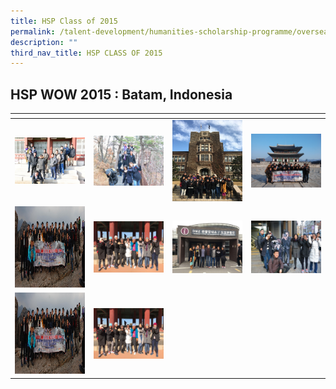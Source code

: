 ```yaml
---
title: HSP Class of 2015
permalink: /talent-development/humanities-scholarship-programme/overseasexposure-education-gallery/2015/
description: ""
third_nav_title: HSP CLASS OF 2015
---
```

HSP WOW 2015 : Batam, Indonesia
-------------------------------


<table>
<thead>
  <tr>
    <th style="width:200px"></th>
    <th style="width:200px"></th>
    <th style="width:200px"></th>
		<th style="width:200px"></th>
  </tr>
</thead>
<tbody>
  <tr>
    <td style ="text-align:center"><a href="/images/OEP%20Gallery/2017/Picture1.png"> <img src="/images/OEP%20Gallery/2017/Picture1.png" style="width:200px"></a></td>
    <td style ="text-align:center"><a href="/images/OEP%20Gallery/2017/Picture2.jpg"> <img src="/images/OEP%20Gallery/2017/Picture2.jpg" style="width:200px"></a></td>
    <td style ="text-align:center"><a href="/images/OEP%20Gallery/2017/Picture3.jpg"> <img src="/images/OEP%20Gallery/2017/Picture3.jpg" style="width:200px; height: 130px"></a></td>
    <td style ="text-align:center"><a href="/images/OEP%20Gallery/2017/Picture4.jpg"> <img src="/images/OEP%20Gallery/2017/Picture4.jpg" style="width:200px"></a></td>
  </tr>
   <tr>
    <td style ="text-align:center"><a href="/images/OEP%20Gallery/2017/Picture5.jpg"> <img src="/images/OEP%20Gallery/2017/Picture5.jpg" style="width:200px; height: 130px"></a></td>
    <td style ="text-align:center"><a href="/images/OEP%20Gallery/2017/Picture6.jpg"> <img src="/images/OEP%20Gallery/2017/Picture6.jpg" style="width:200px"></a></td>
    <td style ="text-align:center"><a href="/images/OEP%20Gallery/2017/Picture7.jpg"> <img src="/images/OEP%20Gallery/2017/Picture7.jpg" style="width:200px"></a></td>
    <td style ="text-align:center"><a href="/images/OEP%20Gallery/2017/Picture8.jpg"> <img src="/images/OEP%20Gallery/2017/Picture8.jpg" style="width:200px"></a></td>
  </tr>
	<tr>
    <td style ="text-align:center"><a href="/images/OEP%20Gallery/2017/Picture5.jpg"> <img src="/images/OEP%20Gallery/2017/Picture5.jpg" style="width:200px; height: 130px"></a></td>
    <td style ="text-align:center"><a href="/images/OEP%20Gallery/2017/Picture6.jpg"> <img src="/images/OEP%20Gallery/2017/Picture6.jpg" style="width:200px"></a></td>
	</tr>
</tbody>
</table>